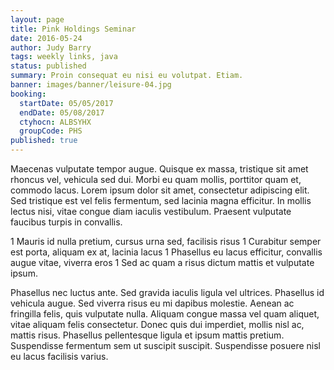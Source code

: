 ```yaml
---
layout: page
title: Pink Holdings Seminar
date: 2016-05-24
author: Judy Barry
tags: weekly links, java
status: published
summary: Proin consequat eu nisi eu volutpat. Etiam.
banner: images/banner/leisure-04.jpg
booking:
  startDate: 05/05/2017
  endDate: 05/08/2017
  ctyhocn: ALBSYHX
  groupCode: PHS
published: true
---
```

Maecenas vulputate tempor augue. Quisque ex massa, tristique sit amet rhoncus vel, vehicula sed dui. Morbi eu quam mollis, porttitor quam et, commodo lacus. Lorem ipsum dolor sit amet, consectetur adipiscing elit. Sed tristique est vel felis fermentum, sed lacinia magna efficitur. In mollis lectus nisi, vitae congue diam iaculis vestibulum. Praesent vulputate faucibus turpis in convallis.

1 Mauris id nulla pretium, cursus urna sed, facilisis risus
1 Curabitur semper est porta, aliquam ex at, lacinia lacus
1 Phasellus eu lacus efficitur, convallis augue vitae, viverra eros
1 Sed ac quam a risus dictum mattis et vulputate ipsum.

Phasellus nec luctus ante. Sed gravida iaculis ligula vel ultrices. Phasellus id vehicula augue. Sed viverra risus eu mi dapibus molestie. Aenean ac fringilla felis, quis vulputate nulla. Aliquam congue massa vel quam aliquet, vitae aliquam felis consectetur. Donec quis dui imperdiet, mollis nisl ac, mattis risus. Phasellus pellentesque ligula et ipsum mattis pretium. Suspendisse fermentum sem ut suscipit suscipit. Suspendisse posuere nisl eu lacus facilisis varius.

